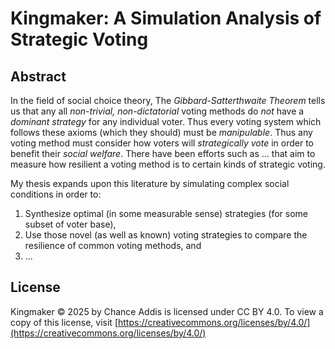 # Kingmaker: A Simulation Analysis of Strategic Voting

## Abstract
In the field of social choice theory, The _Gibbard-Satterthwaite Theorem_ tells us that any all _non-trivial, non-dictatorial_ voting methods do _not_ have a _dominant strategy_ for any individual voter. Thus every voting system which follows these axioms (which they should) must be _manipulable_. Thus any voting method must consider how voters will _strategically vote_ in order to benefit their _social welfare_. There have been efforts such as ... that aim to measure how resilient a voting method is to certain kinds of strategic voting.

  My thesis expands upon this literature by simulating complex social conditions in order to:

  1. Synthesize optimal (in some measurable sense) strategies (for some subset of voter base),
  2. Use those novel (as well as known) voting strategies to compare the resilience of common voting methods, and
  3. ...

## License

Kingmaker © 2025 by Chance Addis is licensed under CC BY 4.0. To view a copy of this license, visit [https://creativecommons.org/licenses/by/4.0/](https://creativecommons.org/licenses/by/4.0/)
